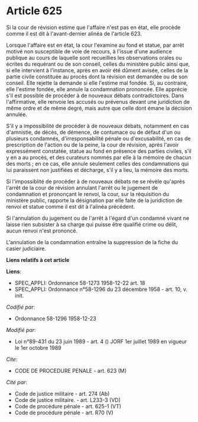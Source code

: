 # Article 625

Si la cour de révision estime que l'affaire n'est pas en état, elle procède comme il est dit à l'avant-dernier alinéa de
l'article 623.

Lorsque l'affaire est en état, la cour l'examine au fond et statue, par arrêt motivé non susceptible de voie de recours, à
l'issue d'une audience publique au cours de laquelle sont recueillies les observations orales ou écrites du requérant ou de
son conseil, celles du ministère public ainsi que, si elle intervient à l'instance, après en avoir été dûment avisée, celles
de la partie civile constituée au procès dont la révision est demandée ou de son conseil. Elle rejette la demande si elle
l'estime mal fondée. Si, au contraire, elle l'estime fondée, elle annule la condamnation prononcée. Elle apprécie s'il est
possible de procéder à de nouveaux débats contradictoires. Dans l'affirmative, elle renvoie les accusés ou prévenus devant
une juridiction de même ordre et de même degré, mais autre que celle dont émane la décision annulée.

S'il y a impossibilité de procéder à de nouveaux débats, notamment en cas d'amnistie, de décès, de démence, de contumace ou
de défaut d'un ou plusieurs condamnés, d'irresponsabilité pénale ou d'excusabilité, en cas de prescription de l'action ou de
la peine, la cour de révision, après l'avoir expressément constatée, statue au fond en présence des parties civiles, s'il y
en a au procès, et des curateurs nommés par elle à la mémoire de chacun des morts ; en ce cas, elle annule seulement celles
des condamnations qui lui paraissent non justifiées et décharge, s'il y a lieu, la mémoire des morts.

Si l'impossiblité de procéder à de nouveaux débats ne se révèle qu'après l'arrêt de la cour de révision annulant l'arrêt ou
le jugement de condamnation et prononçant le renvoi, la cour, sur la réquisition du ministère public, rapporte la désignation
par elle faite de la juridiction de renvoi et statue comme il est dit à l'alinéa précédent.

Si l'annulation du jugement ou de l'arrêt à l'égard d'un condamné vivant ne laisse rien subsister à sa charge qui puisse être
qualifié crime ou délit, aucun renvoi n'est prononcé.

L'annulation de la condamnation entraîne la suppression de la fiche du casier judiciaire.

**Liens relatifs à cet article**

**Liens**:

  - SPEC_APPLI: Ordonnance 58-1273 1958-12-22 art. 18
  - SPEC_APPLI: Ordonnance n°58-1296 du 23 décembre 1958 - art. 10, v. init.

_Codifié par_:

  - Ordonnance 58-1296 1958-12-23

_Modifié par_:

  - Loi n°89-431 du 23 juin 1989 - art. 4 () JORF 1er juillet 1989 en vigueur le 1er octobre 1989

_Cite_:

  - CODE DE PROCEDURE PENALE - art. 623 (M)

_Cité par_:

  - Code de justice militaire - art. 274 (Ab)
  - Code de justice militaire. - art. L233-3 (VD)
  - Code de procédure pénale - art. 625-1 (VT)
  - Code de procédure pénale - art. R70 (V)
